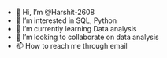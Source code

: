 - 👋 Hi, I’m @Harshit-2608
- 👀 I’m interested in SQL, Python
- 🌱 I’m currently learning Data analysis
- 💞️ I’m looking to collaborate on data analysis
- 📫 How to reach me through email

<!---
Harshit-2608/Harshit-2608 is a ✨ special ✨ repository because its `README.md` (this file) appears on your GitHub profile.
You can click the Preview link to take a look at your changes.
--->
